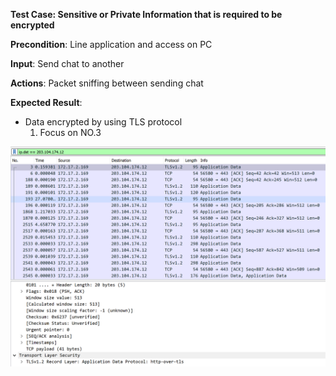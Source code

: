 **Test Case: Sensitive or Private Information that is required to be encrypted**

**Precondition**: Line application and access on PC 

**Input**: Send chat to another

**Actions**: Packet sniffing between sending chat

**Expected Result**:

  * Data encrypted by using TLS protocol
    1. Focus on NO.3 


![GitHub Logo](pic/encrypt.PNG)
